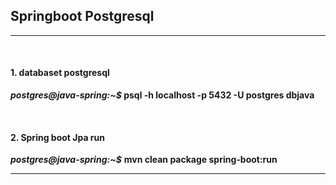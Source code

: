 <h2>Springboot Postgresql</h2>
<hr/>
<br/>
<h4>1. databaset postgresql</h4>
<p><b><i>postgres@java-spring:~$</i></b><b> psql -h localhost -p 5432 -U postgres dbjava</b></p>
<br/>
<h4>2. Spring boot Jpa run</h4>
<p><b><i>postgres@java-spring:~$</i></b> <b>mvn clean package spring-boot:run</b></p>
<hr/>


